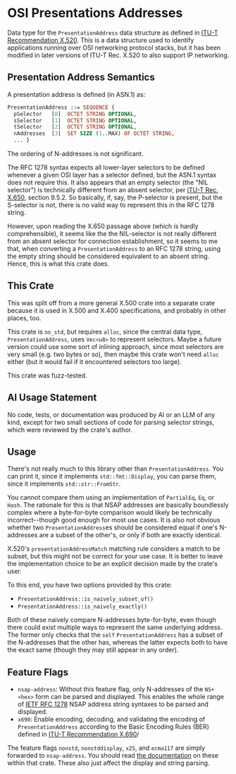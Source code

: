 # OSI Presentations Addresses

Data type for the `PresentationAddress` data structure as defined in
[ITU-T Recommendation X.520](https://www.itu.int/itu-t/recommendations/rec.aspx?rec=X.520).
This is a data structure used to identify applications running over OSI
networking protocol stacks, but it has been modified in later versions of
ITU-T Rec. X.520 to also support IP networking.

## Presentation Address Semantics

A presentation address is defined (in ASN.1) as:

```asn1
PresentationAddress ::= SEQUENCE {
  pSelector   [0]  OCTET STRING OPTIONAL,
  sSelector   [1]  OCTET STRING OPTIONAL,
  tSelector   [2]  OCTET STRING OPTIONAL,
  nAddresses  [3]  SET SIZE (1..MAX) OF OCTET STRING,
  ... }
```

The ordering of N-addresses is not significant.

The RFC 1278 syntax expects all lower-layer selectors to be defined whenever a
given OSI layer has a selector defined, but the ASN.1 syntax does not require
this. It also appears that an empty selector (the "NIL selector") is technically
different from an absent selector, per
[ITU-T Rec. X.650](https://www.itu.int/rec/T-REC-X.650-199201-S), section 9.5.2.
So basically, if, say, the P-selector is present, but the S-selector is not,
there is no valid way to represent this in the RFC 1278 string.

However, upon reading the X.650 passage above (which is hardly comprehensible),
it seems like the the NIL-selector is not really different from an absent
selector for connection establishment, so it seems to me that, when converting
a `PresentationAddress` to an RFC 1278 string, using the empty string should be
considered equivalent to an absent string. Hence, this is what this crate
does.

## This Crate

This was split off from a more general X.500 crate into a separate crate because
it is used in X.500 and X.400 specifications, and probably in other places, too.

This crate is `no_std`, but requires `alloc`, since the central data type,
`PresentationAddress`, uses `Vec<u8>` to represent selectors.
Maybe a future version could use some sort of inlining approach, since most
selectors are very small (e.g. two bytes or so), then maybe this crate won't
need `alloc` either (but it would fail if it encountered selectors too large).

This crate was fuzz-tested.

## AI Usage Statement

No code, tests, or documentation was produced by AI or an LLM of any kind,
except for two small sections of code for parsing selector strings, which were
reviewed by the crate's author.

## Usage

There's not really much to this library other than `PresentationAddress`. You
can print it, since it implements `std::fmt::Display`, you can parse them, since
it implements `std::str::FromStr`.

You cannot compare them using an implementation of `PartialEq`, `Eq`, or `Hash`.
The rationale for this is that NSAP addresses are basically boundlessly complex
where a byte-for-byte comparison would likely be technically incorrect--though
good enough for most use cases. It is also not obvious whether two
`PresentationAddress`es should be considered equal if one's N-addresses are a
subset of the other's, or only if both are exactly identical.

X.520's `presentationAddressMatch` matching rule considers a match to be subset,
but this might not be correct for your use case. It is better to leave the
implementation choice to be an explicit decision made by the crate's user.

To this end, you have two options provided by this crate:

- `PresentationAddress::is_naively_subset_of()`
- `PresentationAddress::is_naively_exactly()`

Both of these naively compare N-addresses byte-for-byte, even though there could
exist multiple ways to represent the same underlying address. The former only
checks that the `self` `PresentationAddress` has a subset of the N-addresses
that the other has, whereas the latter expects both to have the exact same
(though they may still appear in any order).

## Feature Flags

- `nsap-address`: Without this feature flag, only N-addresses of the
  `NS+<hex>` form can be parsed and displayed. This enables the whole range of
  [IETF RFC 1278](https://datatracker.ietf.org/doc/html/rfc1278) NSAP address
  string syntaxes to be parsed and displayed.
- `x690`: Enable encoding, decoding, and validating the encoding of
  `PresentationAddress` according to the Basic Encoding Rules (BER) defined
  in
  [ITU-T Recommendation X.690](https://www.itu.int/itu-t/recommendations/rec.aspx?rec=X.690)/

The feature flags `nonstd`, `nonstddisplay`, `x25`, and `ecma117` are simply
forwarded to `nsap-address`. You should read
[the documentation](https://crates.io/crates/nsap-address#feature-flags) on
these within that crate. These also just affect the display and string parsing.
